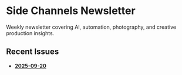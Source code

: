 # Side Channels Newsletter

Weekly newsletter covering AI, automation, photography, and creative production insights.

## Recent Issues

- **[2025-09-20](https://substack.banast.as/newsletters/2025-09-20_SideChannels)**
